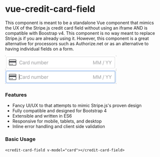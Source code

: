 # vue-credit-card-field

This component is meant to be a standalone Vue component that mimics the UX
of the Stripe.js credit card field without using an iframe AND is compatible
with Boostrap v4. This component is no way meant to replace Stripe.js if you
are already using it. However, this component is a great alternative for processors such as Authorize.net or as an alternative to having individual fields on a form.

![Basic Usage Example](screenshots/basic-usage.gif)
![Error Handling Example](screenshots/error-handling.gif)

### Features

- Fancy UI/UX to that attempts to mimic Stripe.js's proven design
- Fully compatible and designed for Bootstrap 4
- Extensible and written in ES6
- Responsive for mobile, tablets, and desktop
- Inline error handling and client side validation

### Basic Usage

    <credit-card-field v-model="card"></credit-card-field>
